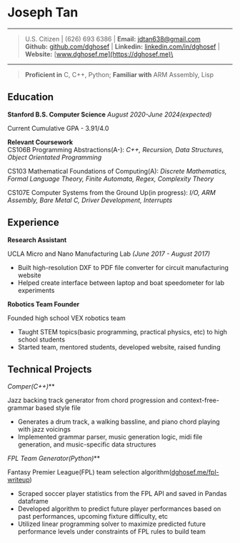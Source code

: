 Joseph Tan
============

----

> U.S. Citizen | (626) 693 6386 | **Email:** <jdtan638@gmail.com> \
> **Github:** [github.com/dghosef](https://github.com/dghosef) | **Linkedin:** [linkedin.com/in/dghosef](https:linkedin.com/in/dghosef) | **Website:** [www.dghosef.me](https://dghosef.me)\

----

> **Proficient in** C, C++, Python; **Familiar with** ARM Assembly, Lisp


Education
---------

**Stanford B.S. Computer Science** *August 2020-June 2024(expected)*

Current Cumulative GPA - 3.91/4.0

**Relevant Coursework** \
CS106B Programming Abstractions(A-): *C++, Recursion, Data Structures, Object Orientated Programming*

CS103 Mathematical Foundations of Computing(A): *Discrete Mathematics, Formal Language Theory, Finite Automata, Regex, Complexity Theory*

CS107E Computer Systems from the Ground Up(in progress): *I/O, ARM Assembly, Bare Metal C, Driver Development, Interrupts*

Experience
--------------------

**Research Assistant**

UCLA Micro and Nano Manufacturing Lab *(June 2017 - August 2017)*

* Built high-resolution DXF to PDF file converter for circuit manufacturing website
* Helped create interface between laptop and boat speedometer for lab experiments

**Robotics Team Founder**

Founded high school VEX robotics team

* Taught STEM topics(basic programming, practical physics, etc) to high school students
* Started team, mentored students, developed website, raised funding

Technical Projects
----------

**Comper*(C++)***

Jazz backing track generator from chord progression and context-free-grammar based style file

* Generates a drum track, a walking bassline, and piano chord playing with jazz voicings
* Implemented grammar parser, music generation logic, midi file generation, and music-specific data structures

**FPL Team Generator*(Python)***

Fantasy Premier League(FPL) team selection algorithm([dghosef.me/fpl-writeup](https://dghosef.me/fpl-writeup))

* Scraped soccer player statistics from the FPL API and saved in Pandas dataframe
* Developed algorithm to predict future player performances based on past performances, upcoming fixture difficulty, etc
* Utilized linear programming solver to maximize predicted future performance levels under constraints of FPL rules to build team
